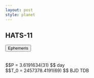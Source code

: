 ```yaml
---
layout: post
style: planet
---
```

<script src="../js/planets.js"></script>

## HATS-11

<!-- Tab links -->
<div class="tab">
<button class="tablinks" onclick="openCity(event, 'Ephemeris')">Ephemeris</button>
</div>

<!-- Tab content -->
<div id="Ephemeris" class="tabcontent" markdown="1">
<br/><br/>
$$P = 3.6191634(31) $$ day <br/>
$$T_0 = 2457378.4191(69) $$ BJD TDB
<br/><br/>
<br/><br/>
</div>


